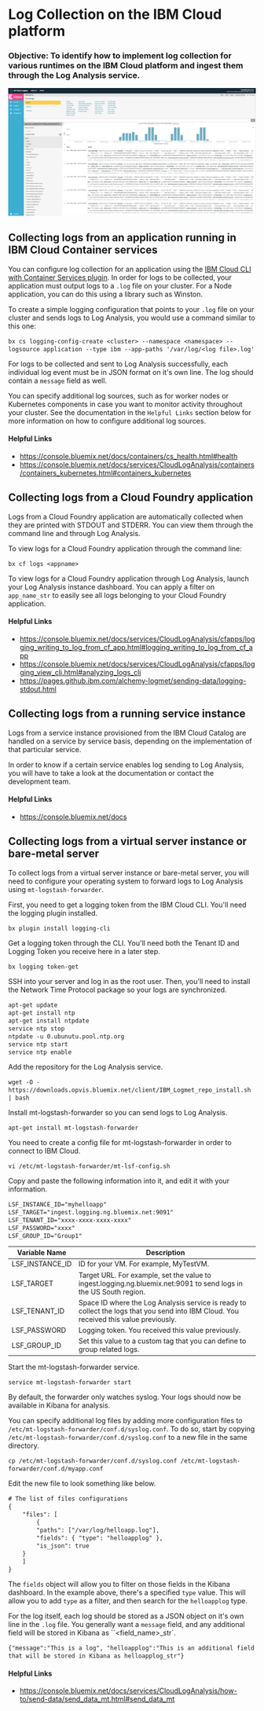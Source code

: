 # Log Collection on the IBM Cloud platform

### Objective: To identify how to implement log collection for various runtimes on the IBM Cloud platform and ingest them through the Log Analysis service.

  ![Log Analysis](images/log-analysis.png)

## Collecting logs from an application running in IBM Cloud Container services
You can configure log collection for an application using the [IBM Cloud CLI with Container Services plugin](https://console.bluemix.net/docs/containers/cs_cli_install.html#cs_cli_install). In order for logs to be collected, your application must output logs to a `.log` file on your cluster. For a Node application, you can do this using a library such as Winston.

To create a simple logging configuration that points to your `.log` file on your cluster and sends logs to Log Analysis, you would use a command similar to this one:
```
bx cs logging-config-create <cluster> --namespace <namespace> --logsource application --type ibm --app-paths '/var/log/<log file>.log'
```

For logs to be collected and sent to Log Analysis successfully, each individual log event must be in JSON format on it's own line. The log should contain a `message` field as well.

You can specify additional log sources, such as for worker nodes or Kubernetes components in case you want to monitor activity throughout your cluster. See the documentation in the `Helpful Links` section below for more information on how to configure additional log sources.

#### Helpful Links
- https://console.bluemix.net/docs/containers/cs_health.html#health
- https://console.bluemix.net/docs/services/CloudLogAnalysis/containers/containers_kubernetes.html#containers_kubernetes

## Collecting logs from a Cloud Foundry application
Logs from a Cloud Foundry application are automatically collected when they are printed with STDOUT and STDERR. You can view them through the command line and through Log Analysis.

To view logs for a Cloud Foundry application through the command line:
```
bx cf logs <appname>
```

To view logs for a Cloud Foundry application through Log Analysis, launch your Log Analysis instance dashboard. You can apply a filter on `app_name_str` to easily see all logs belonging to your Cloud Foundry application.

#### Helpful Links
- https://console.bluemix.net/docs/services/CloudLogAnalysis/cfapps/logging_writing_to_log_from_cf_app.html#logging_writing_to_log_from_cf_app
- https://console.bluemix.net/docs/services/CloudLogAnalysis/cfapps/logging_view_cli.html#analyzing_logs_cli
- https://pages.github.ibm.com/alchemy-logmet/sending-data/logging-stdout.html


## Collecting logs from a running service instance
Logs from a service instance provisioned from the IBM Cloud Catalog are handled on a service by service basis, depending on the implementation of that particular service.

In order to know if a certain service enables log sending to Log Analysis, you will have to take a look at the documentation or contact the development team.

#### Helpful Links
- https://console.bluemix.net/docs

## Collecting logs from a virtual server instance or bare-metal server
To collect logs from a virtual server instance or bare-metal server, you will need to configure your operating system to forward logs to Log Analysis using `mt-logstash-forwarder`.

First, you need to get a logging token from the IBM Cloud CLI. You'll need the logging plugin installed.
```
bx plugin install logging-cli
```

Get a logging token through the CLI. You'll need both the Tenant ID and Logging Token you receive here in a later step.
```
bx logging token-get
```

SSH into your server and log in as the root user. Then, you'll need to install the Network Time Protocol package so your logs are synchronized.
```
apt-get update
apt-get install ntp
apt-get install ntpdate
service ntp stop
ntpdate -u 0.ubunutu.pool.ntp.org
service ntp start
service ntp enable
```

Add the repository for the Log Analysis service.
```
wget -O - https://downloads.opvis.bluemix.net/client/IBM_Logmet_repo_install.sh | bash
```

Install mt-logstash-forwarder so you can send logs to Log Analysis.
```
apt-get install mt-logstash-forwarder
```

You need to create a config file for mt-logstash-forwarder in order to connect to IBM Cloud.

```
vi /etc/mt-logstash-forwarder/mt-lsf-config.sh
```

Copy and paste the following information into it, and edit it with your information.
```
LSF_INSTANCE_ID="myhelloapp"
LSF_TARGET="ingest.logging.ng.bluemix.net:9091"
LSF_TENANT_ID="xxxx-xxxx-xxxx-xxxx"
LSF_PASSWORD="xxxx"
LSF_GROUP_ID="Group1"
```

| Variable Name | Description |
| ------------- |-------------|
| LSF_INSTANCE_ID | ID for your VM. For example, MyTestVM. |
| LSF_TARGET | Target URL. For example, set the value to ingest.logging.ng.bluemix.net:9091 to send logs in the US South region.  |
| LSF_TENANT_ID | Space ID where the Log Analysis service is ready to collect the logs that you send into IBM Cloud. You received this value previously. |
| LSF_PASSWORD | Logging token. You received this value previously.
| LSF_GROUP_ID | Set this value to a custom tag that you can define to group related logs. |

Start the mt-logstash-forwarder service.
```
service mt-logstash-forwarder start
```

By default, the forwarder only watches syslog. Your logs should now be available in Kibana for analysis.

You can specify additional log files by adding more configuration files to `/etc/mt-logstash-forwarder/conf.d/syslog.conf`. To do so, start by copying `/etc/mt-logstash-forwarder/conf.d/syslog.conf` to a new file in the same directory.
```
cp /etc/mt-logstash-forwarder/conf.d/syslog.conf /etc/mt-logstash-forwarder/conf.d/myapp.conf
```

Edit the new file to look something like below.
```
# The list of files configurations
{
    "files": [
        {
	    "paths": ["/var/log/helloapp.log"],
	    "fields": { "type": "helloapplog" },
	    "is_json": true
	}
    ]
}
```

The `fields` object will allow you to filter on those fields in the Kibana dashboard. In the example above, there's a specified `type` value. This will allow you to add `type` as a filter, and then search for the `helloapplog` type.

For the log itself, each log should be stored as a JSON object on it's own line in the `.log` file. You generally want a `message` field, and any additional field will be stored in Kibana as ``<field_name>_str`.
```
{"message":"This is a log", "helloapplog":"This is an additional field that will be stored in Kibana as helloapplog_str"}
```

#### Helpful Links
- https://console.bluemix.net/docs/services/CloudLogAnalysis/how-to/send-data/send_data_mt.html#send_data_mt
